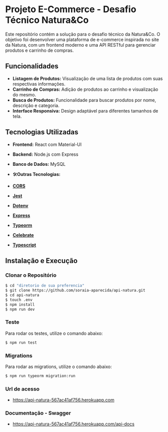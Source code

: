 # Projeto E-Commerce - Desafio Técnico Natura&Co

Este repositório contém a solução para o desafio técnico da Natura&Co. O objetivo foi desenvolver uma plataforma de e-commerce inspirada no site da Natura, com um frontend moderno e uma API RESTful para gerenciar produtos e carrinho de compras.

## Funcionalidades

- **Listagem de Produtos:** Visualização de uma lista de produtos com suas respectivas informações.
- **Carrinho de Compras:** Adição de produtos ao carrinho e visualização do mesmo.
- **Busca de Produtos:** Funcionalidade para buscar produtos por nome, descrição e categoria.
- **Interface Responsiva:** Design adaptável para diferentes tamanhos de tela.

## Tecnologias Utilizadas

- **Frontend:** React com Material-UI
- **Backend:** Node.js com Express
- **Banco de Dados:** MySQL

- 🛠**Outras Tecnologias:**
- **[CORS](https://expressjs.com/en/resources/middleware/cors.html)**
- **[Jest](https://github.com/facebook/jest)**
- **[Dotenv](https://github.com/motdotla/dotenv)**
- **[Express](https://expressjs.com/)**
- **[Typeorm](https://github.com/typeorm/typeorm)**
- **[Celebrate](https://github.com/arb/celebrate)**
- **[Typescript](https://github.com/microsoft/TypeScript)**

## Instalação e Execução

### Clonar o Repositório

```bash
$ cd "diretorio de sua preferencia"
$ git clone https://github.com/soraia-aparecida/api-natura.git
$ cd api-natura
$ touch .env
$ npm install
$ npm run dev
```

### Teste
Para rodar os testes, utilize o comando abaixo:
```bash
$ npm run test
```

### Migrations
Para rodar as migrations, utilize o comando abaixo:
```bash
$ npm run typeorm migration:run
```

### Url de acesso
- https://api-natura-567ac41af756.herokuapp.com

### Documentação - Swagger
- https://api-natura-567ac41af756.herokuapp.com/api-docs